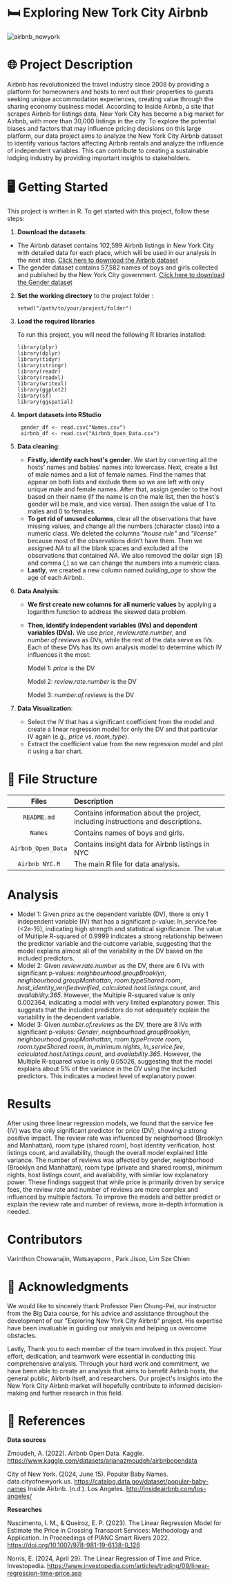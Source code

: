 # 🛏️ Exploring New Tork City Airbnb
![airbnb_newyork](https://github.com/Varinthon/Exploring-NYC-Airbnb/assets/96362159/6bae8cf1-8f5e-40a3-8e4f-59c714abca08)

# 🌐 Project Description
Airbnb has revolutionized the travel industry since 2008 by providing a platform for homeowners and hosts to rent out their properties to guests seeking unique accommodation experiences, creating value through the sharing economy business model. According to Inside Airbnb, a site that scrapes Airbnb for listings data, New York City has become a big market for Airbnb, with more than 30,000 listings in the city. To explore the potential biases and factors that may influence pricing decisions on this large platform, our data project aims to analyze the New York City Airbnb dataset to identify various factors affecting Airbnb rentals and analyze the influence of independent variables. This can contribute to creating a sustainable lodging industry by providing important insights to stakeholders.

# 🖥️ Getting Started
This project is written in R. To get started with this project, follow these steps:

  1. **Download the datasets**:
  - The Airbnb dataset contains 102,599 Airbnb listings in New York City with detailed data for each place, which will be used in our analysis in the next step. [Click here to download the Airbnb dataset](https://www.kaggle.com/datasets/arianazmoudeh/airbnbopendata)
  - The gender dataset contains 57,582 names of boys and girls collected and published by the New York City government. [Click here to download the Gender dataset](https://catalog.data.gov/dataset/popular-baby-names)
    
  2. **Set the working directory** to the project folder : 

      ``` setwd("/path/to/your/project/folder")  ```
 
  3. **Load the required libraries**  
     
     To run this project, you will need the following R libraries installed:
      ```library(jsonlite)
      library(plyr)
      library(dplyr)
      library(tidyr)
      library(stringr)
      library(readr)
      library(readxl)
      library(writexl)
      library(ggplot2)
      library(sf)
      library(ggspatial)
      ```
  4. **Import datasets into RStudio**
     ```
      gender_df <- read.csv("Names.csv")  
      airbnb_df <- read.csv("Airbnb_Open_Data.csv") 
     ```

  5. **Data cleaning**:
      - **Firstly, identify each host's gender**.
        We start by converting all the hosts' names and babies' names into lowercase. Next, create a list of male names and a list of female names. Find the names that appear on both lists and exclude them so we are left with only unique male and female names. After that, assign gender to the host based on their name (if the name is on the male list, then the host's gender will be male, and vice versa). Then assign the value of 1 to males and 0 to females.
      - **To get rid of unused columns**, clear all the observations that have missing values, and change all the numbers (character class) into a numeric class. We deleted the columns _"house rule"_ and _"license"_ because most of the observations didn't have them. Then we assigned _NA_ to all the blank spaces and excluded all the observations that contained _NA_. We also removed the dollar sign (_$_) and comma (_,_) so we can change the numbers into a numeric class.
     - **Lastly**, we created a new column named _building_age_ to show the age of each Airbnb.

  
 6. **Data Analysis**:
     - **We first create new columns for all numeric values** by applying a logarithm function to address the skewed data problem.
     - **Then, identify independent variables (IVs) and dependent variables (DVs).** We use _price_, _review.rate.number_, and _number.of.reviews_ as DVs, while the rest of the data serve as IVs. Each of these DVs has its own analysis model to determine which IV influences it the most:
    
       Model 1: _price_  is the DV
       
       Model 2: _review.rate.number_ is the DV
       
       Model 3: _number.of.reviews_ is the DV
              
  7. **Data Visualization**:
     - Select the IV that has a significant coefficient from the model and create a linear regression model for only the DV and that particular IV again (e.g., _price_ vs. _room_type_).
     - Extract the coefficient value from the new regression model and plot it using a bar chart.

# 📂 File Structure
| Files  | Description | 
| :---:           |:---         |
| `README.md`   | Contains information about the project, including instructions and descriptions.| 
| `Names`     | Contains names of boys and girls.|  
| `Airbnb_Open_Data` 	   |Contains insight data for Airbnb listings in NYC |
| `Airbnb NYC.R`	 | The main R file for data analysis. |

# Analysis
  - Model 1: Given _price_ as the dependent variable (DV), there is only 1 independent variable (IV) that has a significant p-value: ln_service.fee (<2e-16), indicating high strength and statistical significance. The value of Multiple R-squared of 0.9999 indicates a strong relationship between the predictor variable and the outcome variable, suggesting that the model explains almost all of the variability in the DV based on the included predictors.
  - Model 2: Given _review.rate.number_ as the DV, there are 6 IVs with significant p-values: _neighbourhood.groupBrooklyn_, _neighbourhood.groupManhattan_, _room.typeShared room_, _host_identity_verifiedverified_, _calculated.host.listings.count_, and _availability.365_. However, the Multiple R-squared value is only 0.002364, indicating a model with very limited explanatory power. This suggests that the included predictors do not adequately explain the variability in the dependent variable.
  - Model 3: Given _number.of.reviews_ as the DV, there are 8 IVs with significant p-values: _Gender_, _neighbourhood.groupBrooklyn_, _neighbourhood.groupManhattan_, _room.typePrivate room_, _room.typeShared room_, _ln_minimum.nights_, _ln_service.fee_, _calculated.host.listings.count_, and _availability.365_. However, the Multiple R-squared value is only 0.05026, suggesting that the model explains about 5% of the variance in the DV using the included predictors. This indicates a modest level of explanatory power.

# Results
After using three linear regression models, we found that the service fee (IV) was the only significant predictor for price (DV), showing a strong positive impact. The review rate was influenced by neighborhood (Brooklyn and Manhattan), room type (shared room), host identity verification, host listings count, and availability, though the overall model explained little variance. The number of reviews was affected by gender, neighborhood (Brooklyn and Manhattan), room type (private and shared rooms), minimum nights, host listings count, and availability, with similar low explanatory power. These findings suggest that while price is primarily driven by service fees, the review rate and number of reviews are more complex and influenced by multiple factors. To improve the models and better predict or explain the review rate and number of reviews, more in-depth information is needed.
# Contributors
Varinthon Chowanajin, Watsayaporn , Park Jisoo, Lim Sze Chien

# 👥 Acknowledgments
We would like to sincerely thank Professor Pien Chung-Pei, our instructor from the Big Data course, for his advice and assistance throughout the development of our "Exploring New York City Airbnb" project. His expertise have been invaluable in guiding our analysis and helping us overcome obstacles.

Lastly, Thank you to each member of the team involved in this project. Your effort, dedication, and teamwork were essential in conducting this comprehensive analysis. Through your hard work and commitment, we have been able to create an analysis that aims to benefit Airbnb hosts, the general public, Airbnb itself, and researchers. Our project's insights into the New York City Airbnb market will hopefully contribute to informed decision-making and further research in this field.

# 📄 References
**Data sources**

Zmoudeh, A. (2022). Airbnb Open Data. Kaggle. https://www.kaggle.com/datasets/arianazmoudeh/airbnbopendata

City of New York. (2024, June 15). Popular Baby Names. data.cityofnewyork.us. https://catalog.data.gov/dataset/popular-baby-names
Inside Airbnb. (n.d.). Los Angeles. http://insideairbnb.com/los-angeles/

**Researches**

Nascimento, I. M., & Queiroz, E. P. (2023). The Linear Regression Model for Estimate the Price in Crossing Transport Services: Methodology and Application. In Proceedings of PIANC Smart Rivers 2022. https://doi.org/10.1007/978-981-19-6138-0_126

Norris, E. (2024, April 29). The Linear Regression of Time and Price. Investopedia. https://www.investopedia.com/articles/trading/09/linear-regression-time-price.asp
